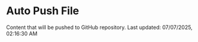 # Auto Push File

Content that will be pushed to GitHub repository.
Last updated: 07/07/2025, 02:16:30 AM